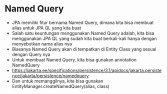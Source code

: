 # Named Query 
* JPA memiliki fitur bernama Named Query, dimana kita bisa membuat alias untuk JPA QL yang kita buat
* Salah satu keuntungan menggunakan Named Query adalah, kita bisa menggunakan JPA QL yang sudah kita buat berkali-kali hanya dengan menyebutkan nama alias nya
* Biasanya Named Query akan di tempatkan di Entity Class yang sesuai dengan Query nya
* Untuk membuat Named Query, kita bisa gunakan annotation NamedQuery
* https://jakarta.ee/specifications/persistence/3.1/apidocs/jakarta.persistence/jakarta/persistence/namedquery 
* Dan untuk memanggilnya, kita bisa gunakan EntityManager.createNamedQuery(alias, class)
